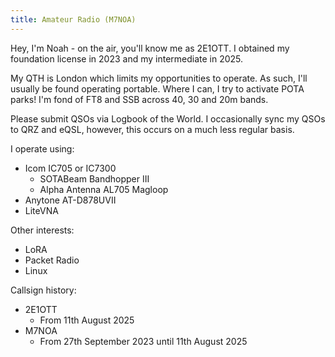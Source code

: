 ```yaml
---
title: Amateur Radio (M7NOA)
---
```


Hey, I'm Noah - on the air, you'll know me as 2E1OTT. I obtained my foundation license in 2023 and my intermediate in 2025.

My QTH is London which limits my opportunities to operate. As such, I'll usually be found operating portable. Where I 
can, I try to activate POTA parks! I'm fond of FT8 and SSB across 40, 30 and 20m bands.

Please submit QSOs via Logbook of the World. I occasionally sync my QSOs to QRZ and eQSL, however, this occurs on a much
less regular basis.

I operate using:

- Icom IC705 or IC7300
  - SOTABeam Bandhopper III
  - Alpha Antenna AL705 Magloop
- Anytone AT-D878UVII
- LiteVNA

Other interests:

- LoRA
- Packet Radio
- Linux

Callsign history:

- 2E1OTT
  - From 11th August 2025
- M7NOA 
  - From 27th September 2023 until 11th August 2025
